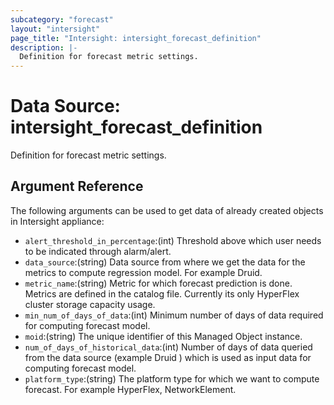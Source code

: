 ```yaml
---
subcategory: "forecast"
layout: "intersight"
page_title: "Intersight: intersight_forecast_definition"
description: |-
  Definition for forecast metric settings.
---
```


# Data Source: intersight_forecast_definition
Definition for forecast metric settings.
## Argument Reference
The following arguments can be used to get data of already created objects in Intersight appliance:
* `alert_threshold_in_percentage`:(int) Threshold above which user needs to be indicated through alarm/alert. 
* `data_source`:(string) Data source from where we get the data for the metrics to compute regression model. For example Druid. 
* `metric_name`:(string) Metric for which forecast prediction is done. Metrics are defined in the catalog file. Currently its only HyperFlex cluster storage capacity usage. 
* `min_num_of_days_of_data`:(int) Minimum number of days of data required for computing forecast model. 
* `moid`:(string) The unique identifier of this Managed Object instance. 
* `num_of_days_of_historical_data`:(int) Number of days of data queried from the data source (example Druid ) which is used as input data for computing forecast model. 
* `platform_type`:(string) The platform type for which we want to compute forecast. For example HyperFlex, NetworkElement. 
